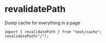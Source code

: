 # revalidatePath

Dump cache for everything in a page

```tsx
import { revalidatePath } from "next/cache";
revalidatePath("/");
```
